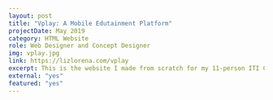 ```yaml
---
layout: post
title: "Vplay: A Mobile Edutainment Platform"
projectDate: May 2019
category: HTML Website
role: Web Designer and Concept Designer
img: vplay.jpg
link: https://lizlorena.com/vplay
excerpt: This is the website I made from scratch for my 11-person ITI Capstone class start-up project. This website is one page and incorporates CSS animations, embedded content, and modal boxes. The product was an educational augmented reality gaming platform for young children with a physical toy subscription box component. I also helped create flowcharts for the app and some game designs.
external: "yes"
featured: "yes"
---
```

